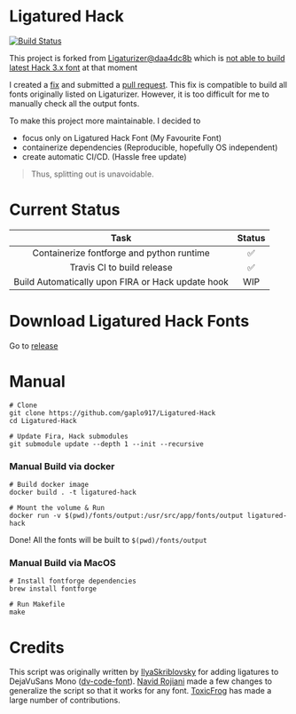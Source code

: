 # Ligatured Hack
[![Build Status](https://travis-ci.com/gaplo917/Ligatured-Hack.svg?branch=master)](https://travis-ci.com/gaplo917/Ligatured-Hack)

This project is forked from [Ligaturizer@daa4dc8b](https://github.com/ToxicFrog/Ligaturizer/tree/daa4dc8baffeefcb27c4ffd30ea52797ead8d123) 
which is [not able to build latest Hack 3.x font](https://github.com/ToxicFrog/Ligaturizer/issues/73) at that moment

I created a [fix](https://github.com/gaplo917/Ligaturizer/commit/cc5ae602f8b861a640220997092abf06dcea6ea5) and submitted 
a [pull request](https://github.com/ToxicFrog/Ligaturizer/pull/81). This fix is compatible to build all fonts originally listed on Ligaturizer. 
However, it is too difficult for me to manually check all the output fonts.

To make this project more maintainable. I decided to 
* focus only on Ligatured Hack Font (My Favourite Font) 
* containerize dependencies (Reproducible, hopefully OS independent)
* create automatic CI/CD. (Hassle free update)

> Thus, splitting out is unavoidable.

# Current Status
|Task|Status|
|:-----:|:-----:|
|Containerize fontforge and python runtime| ✅ |
|Travis CI to build release| ✅ |
|Build Automatically upon FIRA or Hack update hook | WIP |

# Download Ligatured Hack Fonts
Go to [release](https://github.com/gaplo917/Ligatured-Hack/releases)


# Manual 
```
# Clone
git clone https://github.com/gaplo917/Ligatured-Hack
cd Ligatured-Hack

# Update Fira, Hack submodules
git submodule update --depth 1 --init --recursive
```

### Manual Build via docker
```
# Build docker image
docker build . -t ligatured-hack

# Mount the volume & Run
docker run -v $(pwd)/fonts/output:/usr/src/app/fonts/output ligatured-hack
```

Done! All the fonts will be built to `$(pwd)/fonts/output`

### Manual Build via MacOS
```
# Install fontforge dependencies
brew install fontforge

# Run Makefile
make
```

# Credits
This script was originally written by [IlyaSkriblovsky](https://github.com/IlyaSkriblovsky) for adding ligatures to DejaVuSans Mono ([dv-code-font](https://github.com/IlyaSkriblovsky/dv-code-font)). [Navid Rojiani](https://github.com/rojiani) made a few changes to generalize the script so that it works for any font. [ToxicFrog](https://github.com/ToxicFrog) has made a large number of contributions.
